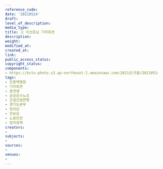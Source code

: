 ```yaml
---
reference_code: 
date: '20210514'
draft: 
level_of_description: 
media_type: 
title: 고 이선호님 기자회견
description: 
weight: 
modified_at: 
created_at: 
link: 
public_access_status: 
copyright_status: 
components:
- https://kctu-photo.s3.ap-northeast-2.amazonaws.com/2021년/5월/20210514-고+이선호님+기자회견_안중백병원_기자회견_총연맹_공공운수노조_건설산업연맹_경기도본부_정의당_진보당_노동안전_정치정책/_1DX0160.jpg
tags:
- 안중백병원
- 기자회견
- 총연맹
- 공공운수노조
- 건설산업연맹
- 경기도본부
- 정의당
- 진보당
- 노동안전
- 정치정책
creators:
- 
subjects:
- 
sources:
- 
venues:
- 
---
```

